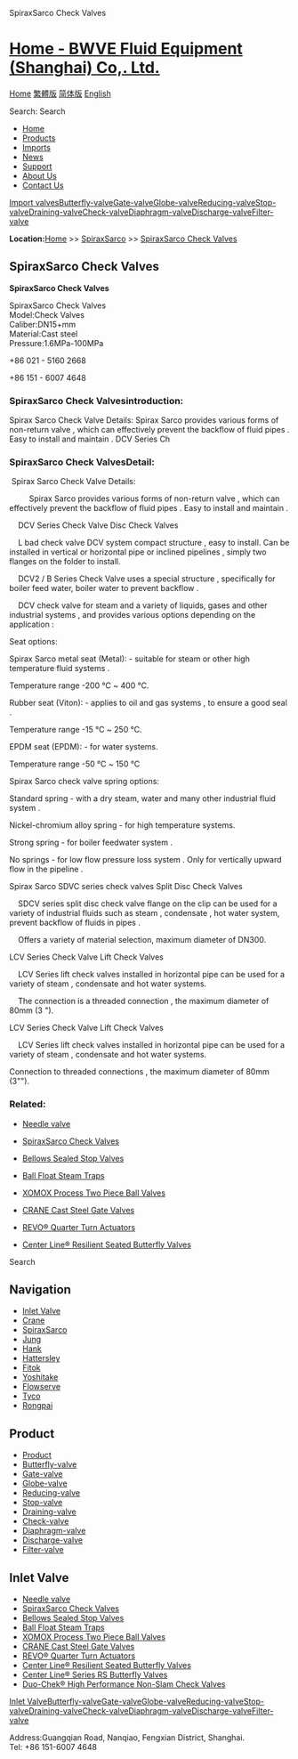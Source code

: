 SpiraxSarco Check Valves

# [Home - BWVE Fluid Equipment (Shanghai) Co,. Ltd.](#)

[Home](#) [繁體版](#) [简体版](/ '切换到简体中文版') [English](#)

Search: Search

- [Home](#)
- [Products](#)
- [Imports](#)
- [News](#)
- [Support](#)
- [About Us](#)
- [Contact Us](#)

[Import valves](#)[Butterfly-valve](#)[Gate-valve](#)[Globe-valve](#)[Reducing-valve](#)[Stop-valve](#)[Draining-valve](#)[Check-valve](#)[Diaphragm-valve](#)[Discharge-valve](#)[Filter-valve](#)

**Location:**[Home](#) >> [SpiraxSarco](#) >> [SpiraxSarco Check Valves](/valve/83.html)

## SpiraxSarco Check Valves

  
**SpiraxSarco Check Valves**

SpiraxSarco Check Valves  
Model:Check Valves  
Caliber:DN15+mm  
Material:Cast steel  
Pressure:1.6MPa-100MPa

+86 021 - 5160 2668

+86 151 - 6007 4648

### SpiraxSarco Check Valvesintroduction:

Spirax Sarco Check Valve Details: Spirax Sarco provides various forms of non-return valve , which can effectively prevent the backflow of fluid pipes . Easy to install and maintain . DCV Series Ch

### SpiraxSarco Check ValvesDetail:

 Spirax Sarco Check Valve Details:

         Spirax Sarco provides various forms of non-return valve , which can effectively prevent the backflow of fluid pipes . Easy to install and maintain .

    DCV Series Check Valve Disc Check Valves

    L bad check valve DCV system compact structure , easy to install. Can be installed in vertical or horizontal pipe or inclined pipelines , simply two flanges on the folder to install.

    DCV2 / B Series Check Valve uses a special structure , specifically for boiler feed water, boiler water to prevent backflow .

    DCV check valve for steam and a variety of liquids, gases and other industrial systems , and provides various options depending on the application :

Seat options:

Spirax Sarco metal seat (Metal): - suitable for steam or other high temperature fluid systems .

Temperature range -200 ℃ ~ 400 ℃.

Rubber seat (Viton): - applies to oil and gas systems , to ensure a good seal .

Temperature range -15 ℃ ~ 250 ℃.

EPDM seat (EPDM): - for water systems.

Temperature range -50 ℃ ~ 150 ℃

Spirax Sarco check valve spring options:

Standard spring - with a dry steam, water and many other industrial fluid system .

Nickel-chromium alloy spring - for high temperature systems.

Strong spring - for boiler feedwater system .

No springs - for low flow pressure loss system . Only for vertically upward flow in the pipeline .

Spirax Sarco SDVC series check valves Split Disc Check Valves

    SDCV series split disc check valve flange on the clip can be used for a variety of industrial fluids such as steam , condensate , hot water system, prevent backflow of fluids in pipes .

    Offers a variety of material selection, maximum diameter of DN300.

LCV Series Check Valve Lift Check Valves

    LCV Series lift check valves installed in horizontal pipe can be used for a variety of steam , condensate and hot water systems.

    The connection is a threaded connection , the maximum diameter of 80mm (3 ").

LCV Series Check Valve Lift Check Valves

    LCV Series lift check valves installed in horizontal pipe can be used for a variety of steam , condensate and hot water systems.

Connection to threaded connections , the maximum diameter of 80mm (3"").

### Related:

- [Needle valve](#)

- [SpiraxSarco Check Valves](/valve/83.html 'SpiraxSarco Check Valves')

- [Bellows Sealed Stop Valves](/valve/82.html 'Bellows Sealed Stop Valves')

- [Ball Float Steam Traps](/valve/81.html 'Ball Float Steam Traps')

- [XOMOX Process Two Piece Ball Valves](/valve/80.html 'XOMOX Process Two Piece Ball Valves')

- [CRANE Cast Steel Gate Valves](/valve/79.html 'CRANE Cast Steel Gate Valves')

- [REVO® Quarter Turn Actuators](/valve/78.html 'REVO® Quarter Turn Actuators')

- [Center Line® Resilient Seated Butterfly Valves](/valve/77.html 'Center Line® Resilient Seated Butterfly Valves')

Search

## Navigation

- [Inlet Valve](#)
- [Crane](#)
- [SpiraxSarco](#)
- [Jung](#)
- [Hank](#)
- [Hattersley](#)
- [Fitok](#)
- [Yoshitake](#)
- [Flowserve](#)
- [Tyco](#)
- [Rongpai](#)

## Product

- [Product](#)
- [Butterfly-valve](#)
- [Gate-valve](#)
- [Globe-valve](#)
- [Reducing-valve](#)
- [Stop-valve](#)
- [Draining-valve](#)
- [Check-valve](#)
- [Diaphragm-valve](#)
- [Discharge-valve](#)
- [Filter-valve](#)

## Inlet Valve

- [Needle valve](#)
- [SpiraxSarco Check Valves](/valve/83.html)
- [Bellows Sealed Stop Valves](/valve/82.html)
- [Ball Float Steam Traps](/valve/81.html)
- [XOMOX Process Two Piece Ball Valves](/valve/80.html)
- [CRANE Cast Steel Gate Valves](/valve/79.html)
- [REVO® Quarter Turn Actuators](/valve/78.html)
- [Center Line® Resilient Seated Butterfly Valves](/valve/77.html)
- [Center Line® Series RS Butterfly Valves](/valve/76.html)
- [Duo-Chek® High Performance Non-Slam Check Valves](/valve/75.html)

[Inlet Valve](#)[Butterfly-valve](#)[Gate-valve](#)[Globe-valve](#)[Reducing-valve](#)[Stop-valve](#)[Draining-valve](#)[Check-valve](#)[Diaphragm-valve](#)[Discharge-valve](#)[Filter-valve](#)

Address:Guangqian Road, Nanqiao, Fengxian District, Shanghai.  
Tel: +86 151-6007 4648

